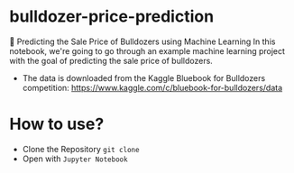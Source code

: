 # bulldozer-price-prediction
🚜 Predicting the Sale Price of Bulldozers using Machine Learning In this notebook, we're going to go through an example machine learning project with the goal of predicting the sale price of bulldozers.

- The data is downloaded from the Kaggle Bluebook for Bulldozers competition: https://www.kaggle.com/c/bluebook-for-bulldozers/data

# How to use?
- Clone the Repository 
`git clone `
- Open with `Jupyter Notebook`
